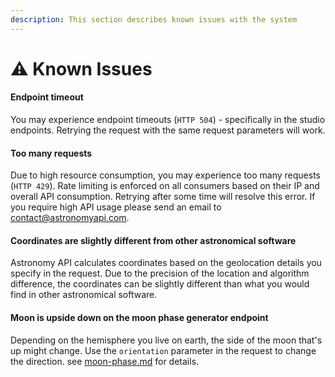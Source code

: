 ```yaml
---
description: This section describes known issues with the system
---
```


# ⚠ Known Issues

#### Endpoint timeout

You may experience endpoint timeouts (`HTTP 504`) - specifically in the studio endpoints. Retrying the request with the same request parameters will work.

#### Too many requests

Due to high resource consumption, you may experience too many requests (`HTTP 429`). Rate limiting is enforced on all consumers based on their IP and overall API consumption. Retrying after some time will resolve this error. If you require high API usage please send an email to contact@astronomyapi.com.

#### Coordinates are slightly different from other astronomical software

Astronomy API calculates coordinates based on the geolocation details you specify in the request. Due to the precision of the location and algorithm difference, the coordinates can be slightly different than what you would find in other astronomical software.

#### Moon is upside down on the moon phase generator endpoint

Depending on the hemisphere you live on earth, the side of the moon that's up might change. Use the `orientation` parameter in the request to change the direction. see [moon-phase.md](endpoints/studio/moon-phase.md "mention") for details.
